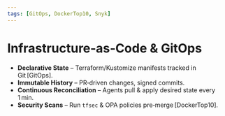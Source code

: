 ```yaml
---
tags: [GitOps, DockerTop10, Snyk]
---
```

# Infrastructure‑as‑Code & GitOps

* **Declarative State** – Terraform/Kustomize manifests tracked in Git [GitOps].
* **Immutable History** – PR‑driven changes, signed commits.
* **Continuous Reconciliation** – Agents pull & apply desired state every 1 min.
* **Security Scans** – Run `tfsec` & OPA policies pre‑merge [DockerTop10].
